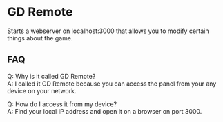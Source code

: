 # GD Remote
Starts a webserver on localhost:3000 that allows you to modify certain things about the game.

## FAQ
Q: Why is it called GD Remote?<br>
A: I called it GD Remote because you can access the panel from your any device on your network.

Q: How do I access it from my device?<br>
A: Find your local IP address and open it on a browser on port 3000.